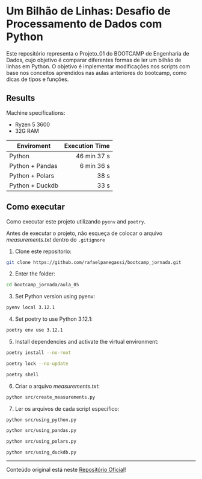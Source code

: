 # Um Bilhão de Linhas: Desafio de Processamento de Dados com Python

Este repositório representa o Projeto_01 do BOOTCAMP de Engenharia de Dados, cujo objetivo é comparar diferentes formas de ler um bilhão de linhas em Python. O objetivo é implementar modificações nos scripts com base nos conceitos aprendidos nas aulas anteriores do bootcamp, como dicas de tipos e funções.


## Results

Machine specifications:
* Ryzen 5 3600
* 32G RAM

|           Enviroment    | Execution Time   |
|-------------------|------------------:|
| Python            |      46 min 37 s    |
| Python + Pandas   |       6 min 36 s    |
| Python + Polars   |        38 s    |
| Python + Duckdb   |        33 s    |


## Como executar

Como executar este projeto utilizando `pyenv` and `poetry`.

Antes de executar o projeto, não esqueça de colocar o arquivo *measurements.txt* dentro do `.gitignore`

1. Clone este repositorio:
```bash
git clone https://github.com/rafaelpanegassi/bootcamp_jornada.git
```
 2. Enter the folder:
 ```bash
 cd bootcamp_jornada/aula_05
 ```

3. Set Python version using pyenv:
```bash
pyenv local 3.12.1
```

4. Set poetry to use Python 3.12.1:
```bash
poetry env use 3.12.1
``` 

5. Install dependencies and activate the virtual environment:
```bash
poetry install --no-root
```
```bash
poetry lock --no-update
```
```bash
poetry shell
```

6. Criar o arquivo *measurements.txt*:
```bash
python src/create_measurements.py
```

7. Ler os arquivos de cada script especifico:
```bash
python src/using_python.py 
```
```bash
python src/using_pandas.py 
```
```bash
python src/using_polars.py 
```
```bash
python src/using_duckdb.py 
```

--------------
Conteúdo original está neste [Repositório Oficial](https://github.com/lvgalvao/One-Billion-Row-Challenge-Python)!